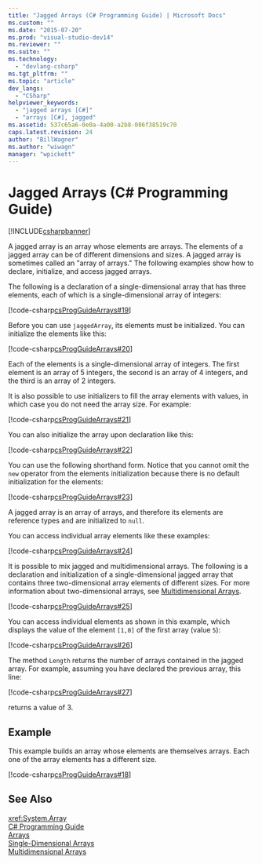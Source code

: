 ```yaml
---
title: "Jagged Arrays (C# Programming Guide) | Microsoft Docs"
ms.custom: ""
ms.date: "2015-07-20"
ms.prod: "visual-studio-dev14"
ms.reviewer: ""
ms.suite: ""
ms.technology: 
  - "devlang-csharp"
ms.tgt_pltfrm: ""
ms.topic: "article"
dev_langs: 
  - "CSharp"
helpviewer_keywords: 
  - "jagged arrays [C#]"
  - "arrays [C#], jagged"
ms.assetid: 537c65a6-0e0a-4a00-a2b8-086f38519c70
caps.latest.revision: 24
author: "BillWagner"
ms.author: "wiwagn"
manager: "wpickett"
---
```

# Jagged Arrays (C# Programming Guide)
[!INCLUDE[csharpbanner](../../../includes/csharpbanner.md)]

A jagged array is an array whose elements are arrays. The elements of a jagged array can be of different dimensions and sizes. A jagged array is sometimes called an "array of arrays." The following examples show how to declare, initialize, and access jagged arrays.  
  
 The following is a declaration of a single-dimensional array that has three elements, each of which is a single-dimensional array of integers:  
  
 [!code-csharp[csProgGuideArrays#19](../../../samples/snippets/csharp/VS_Snippets_VBCSharp/csProgGuideArrays/CS/Arrays.cs#19)]  
  
 Before you can use `jaggedArray`, its elements must be initialized. You can initialize the elements like this:  
  
 [!code-csharp[csProgGuideArrays#20](../../../samples/snippets/csharp/VS_Snippets_VBCSharp/csProgGuideArrays/CS/Arrays.cs#20)]  
  
 Each of the elements is a single-dimensional array of integers. The first element is an array of 5 integers, the second is an array of 4 integers, and the third is an array of 2 integers.  
  
 It is also possible to use initializers to fill the array elements with values, in which case you do not need the array size. For example:  
  
 [!code-csharp[csProgGuideArrays#21](../../../samples/snippets/csharp/VS_Snippets_VBCSharp/csProgGuideArrays/CS/Arrays.cs#21)]  
  
 You can also initialize the array upon declaration like this:  
  
 [!code-csharp[csProgGuideArrays#22](../../../samples/snippets/csharp/VS_Snippets_VBCSharp/csProgGuideArrays/CS/Arrays.cs#22)]  
  
 You can use the following shorthand form. Notice that you cannot omit the `new` operator from the elements initialization because there is no default initialization for the elements:  
  
 [!code-csharp[csProgGuideArrays#23](../../../samples/snippets/csharp/VS_Snippets_VBCSharp/csProgGuideArrays/CS/Arrays.cs#23)]  
  
 A jagged array is an array of arrays, and therefore its elements are reference types and are initialized to `null`.  
  
 You can access individual array elements like these examples:  
  
 [!code-csharp[csProgGuideArrays#24](../../../samples/snippets/csharp/VS_Snippets_VBCSharp/csProgGuideArrays/CS/Arrays.cs#24)]  
  
 It is possible to mix jagged and multidimensional arrays. The following is a declaration and initialization of a single-dimensional jagged array that contains three two-dimensional array elements of different sizes. For more information about two-dimensional arrays, see [Multidimensional Arrays](../../../csharp/programming-guide/arrays/multidimensional-arrays.md).  
  
 [!code-csharp[csProgGuideArrays#25](../../../samples/snippets/csharp/VS_Snippets_VBCSharp/csProgGuideArrays/CS/Arrays.cs#25)]  
  
 You can access individual elements as shown in this example, which displays the value of the element `[1,0]` of the first array (value `5`):  
  
 [!code-csharp[csProgGuideArrays#26](../../../samples/snippets/csharp/VS_Snippets_VBCSharp/csProgGuideArrays/CS/Arrays.cs#26)]  
  
 The method `Length` returns the number of arrays contained in the jagged array. For example, assuming you have declared the previous array, this line:  
  
 [!code-csharp[csProgGuideArrays#27](../../../samples/snippets/csharp/VS_Snippets_VBCSharp/csProgGuideArrays/CS/Arrays.cs#27)]  
  
 returns a value of 3.  
  
## Example  
 This example builds an array whose elements are themselves arrays. Each one of the array elements has a different size.  
  
 [!code-csharp[csProgGuideArrays#18](../../../samples/snippets/csharp/VS_Snippets_VBCSharp/csProgGuideArrays/CS/Arrays.cs#18)]  
  
## See Also  
 <xref:System.Array>   
 [C# Programming Guide](../../../csharp/programming-guide/index.md)   
 [Arrays](../../../csharp/programming-guide/arrays/index.md)   
 [Single-Dimensional Arrays](../../../csharp/programming-guide/arrays/single-dimensional-arrays.md)   
 [Multidimensional Arrays](../../../csharp/programming-guide/arrays/multidimensional-arrays.md)